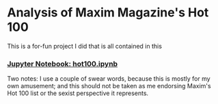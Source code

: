 # Analysis of Maxim Magazine's Hot 100

This is a for-fun project I did that is all contained in this 
### [Jupyter Notebook: hot100.ipynb](https://github.com/drsaunders/MaximHot100/blob/master/hot100.ipynb)

Two notes: I use a couple of swear words, because this is mostly for my own amusement; and this should not be taken as me endorsing Maxim's Hot 100 list or the sexist perspective it represents.